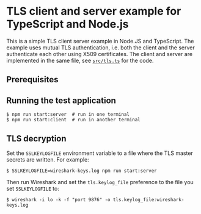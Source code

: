 # TLS client and server example for TypeScript and Node.js

This is a simple TLS client server example in Node.JS and TypeScript.
The example uses mutual TLS authentication, i.e. both the client and the server authenticate each other using X509 certificates.
The client and server are implemented in the same file, see [`src/tls.ts`](src/tls.ts) for the code.

## Prerequisites

## Running the test application

```console
$ npm run start:server  # run in one terminal
$ npm run start:client  # run in another terminal
```

## TLS decryption

Set the `SSLKEYLOGFILE` environment variable to a file where the TLS master secrets are written.
For example:

```console
$ SSLKEYLOGFILE=wireshark-keys.log npm run start:server
```

Then run Wireshark and set the `tls.keylog_file` preference to the file you set `SSLKEYLOGFILE` to:

```console
$ wireshark -i lo -k -f "port 9876" -o tls.keylog_file:wireshark-keys.log
```
